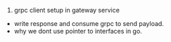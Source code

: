 1. grpc client setup in gateway service

- write response and consume grpc to send payload.
- why we dont use pointer to interfaces in go.
